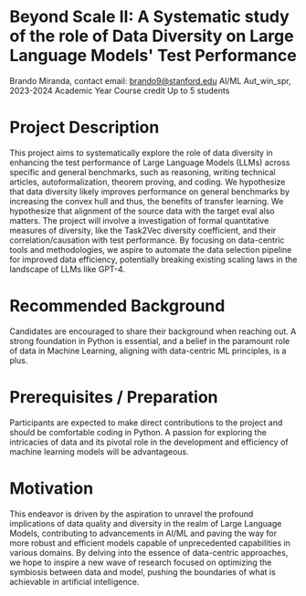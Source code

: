 # Beyond Scale II: A Systematic study of the role of Data Diversity on Large Language Models' Test Performance

Brando Miranda, contact email: brando9@stanford.edu
AI/ML
Aut_win_spr, 2023-2024 Academic Year
Course credit
Up to 5 students

# Project Description
This project aims to systematically explore the role of data diversity in enhancing the test performance of Large Language Models (LLMs) across specific and general benchmarks, 
such as reasoning, writing technical articles, autoformalization, theorem proving, and coding. 
We hypothesize that data diversity likely improves performance on general benchmarks by increasing the convex hull and thus, the benefits of transfer learning. 
We hypothesize that alignment of the source data with the target eval also matters.
The project will involve a investigation of formal quantitative measures of diversity, like the Task2Vec diversity coefficient, and their correlation/causation with test performance. 
By focusing on data-centric tools and methodologies, we aspire to automate the data selection pipeline for improved data efficiency,
potentially breaking existing scaling laws in the landscape of LLMs like GPT-4.

# Recommended Background
Candidates are encouraged to share their background when reaching out. 
A strong foundation in Python is essential, and a belief in the paramount role of data in Machine Learning, aligning with data-centric ML principles, is a plus.

# Prerequisites / Preparation
Participants are expected to make direct contributions to the project and should be comfortable coding in Python. 
A passion for exploring the intricacies of data and its pivotal role in the development and efficiency of machine learning models will be advantageous.

# Motivation
This endeavor is driven by the aspiration to unravel the profound implications of data quality and diversity in the realm of Large Language Models, contributing to advancements in AI/ML and paving the way for more robust and efficient models capable of unprecedented capabilities in various domains. 
By delving into the essence of data-centric approaches, we hope to inspire a new wave of research focused on optimizing the symbiosis between data and model, pushing the boundaries of what is achievable in artificial intelligence.

